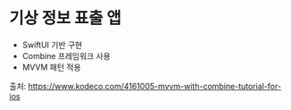 # 기상 정보 표출 앱
- SwiftUI 기반 구현
- Combine 프레임워크 사용
- MVVM 패턴 적용

출처: https://www.kodeco.com/4161005-mvvm-with-combine-tutorial-for-ios
